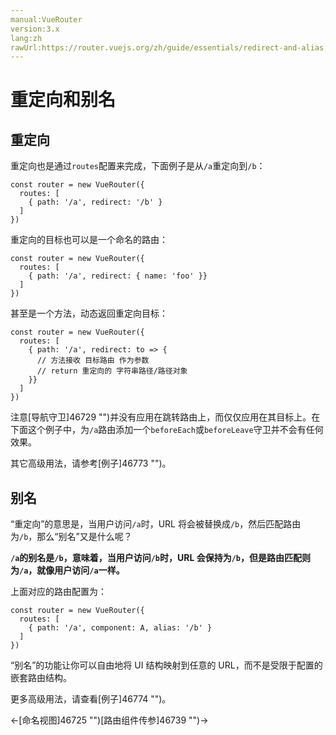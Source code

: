 ```yaml
---
manual:VueRouter
version:3.x
lang:zh
rawUrl:https://router.vuejs.org/zh/guide/essentials/redirect-and-alias.html
---
```



# 重定向和别名<a name="重定向和别名"></a>

## 重定向<a name="重定向"></a>


重定向也是通过`routes`配置来完成，下面例子是从`/a`重定向到`/b`：


```
const router = new VueRouter({
  routes: [
    { path: '/a', redirect: '/b' }
  ]
})

```



重定向的目标也可以是一个命名的路由：


```
const router = new VueRouter({
  routes: [
    { path: '/a', redirect: { name: 'foo' }}
  ]
})

```



甚至是一个方法，动态返回重定向目标：


```
const router = new VueRouter({
  routes: [
    { path: '/a', redirect: to => {
      // 方法接收 目标路由 作为参数
      // return 重定向的 字符串路径/路径对象
    }}
  ]
})

```



注意[导航守卫]46729 "")并没有应用在跳转路由上，而仅仅应用在其目标上。在下面这个例子中，为`/a`路由添加一个`beforeEach`或`beforeLeave`守卫并不会有任何效果。



其它高级用法，请参考[例子]46773 "")。


## 别名<a name="别名"></a>


“重定向”的意思是，当用户访问`/a`时，URL 将会被替换成`/b`，然后匹配路由为`/b`，那么“别名”又是什么呢？



**`/a`的别名是`/b`，意味着，当用户访问`/b`时，URL 会保持为`/b`，但是路由匹配则为`/a`，就像用户访问`/a`一样。**



上面对应的路由配置为：


```
const router = new VueRouter({
  routes: [
    { path: '/a', component: A, alias: '/b' }
  ]
})

```



“别名”的功能让你可以自由地将 UI 结构映射到任意的 URL，而不是受限于配置的嵌套路由结构。



更多高级用法，请查看[例子]46774 "")。





←[命名视图]46725 "")[路由组件传参]46739 "")→





